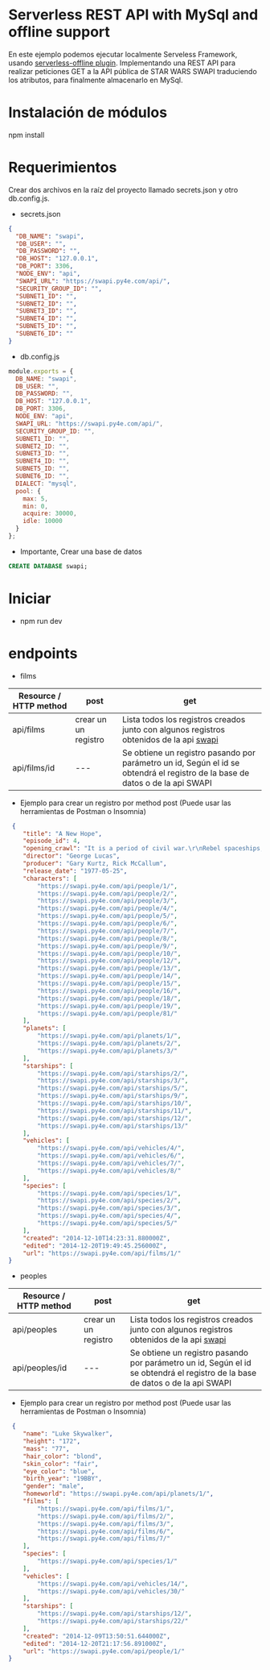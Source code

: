 # Serverless REST API with MySql and offline support

En este ejemplo podemos ejecutar localmente Serveless Framework, usando <a href="https://github.com/dherault/serverless-offline">serverless-offline plugin</a>. Implementando una REST API para realizar peticiones GET a la API pública de STAR WARS SWAPI traduciendo los atributos, para finalmente almacenarlo en MySql.

# Instalación de módulos
npm install

# Requerimientos
Crear dos archivos en la raíz del proyecto llamado secrets.json y otro db.config.js.
 - secrets.json
```json
{
  "DB_NAME": "swapi",
  "DB_USER": "",
  "DB_PASSWORD": "",
  "DB_HOST": "127.0.0.1",
  "DB_PORT": 3306,
  "NODE_ENV": "api",
  "SWAPI_URL": "https://swapi.py4e.com/api/",
  "SECURITY_GROUP_ID": "",
  "SUBNET1_ID": "",
  "SUBNET2_ID": "",
  "SUBNET3_ID": "",
  "SUBNET4_ID": "",
  "SUBNET5_ID": "",
  "SUBNET6_ID": ""
}
```

 - db.config.js
```javascript
module.exports = {
  DB_NAME: "swapi",
  DB_USER: "",
  DB_PASSWORD: "",
  DB_HOST: "127.0.0.1",
  DB_PORT: 3306,
  NODE_ENV: "api",
  SWAPI_URL: "https://swapi.py4e.com/api/",
  SECURITY_GROUP_ID: "",
  SUBNET1_ID: "",
  SUBNET2_ID: "",
  SUBNET3_ID: "",
  SUBNET4_ID: "",
  SUBNET5_ID: "",
  SUBNET6_ID: "",
  DIALECT: "mysql",
  pool: {
    max: 5,
    min: 0,
    acquire: 30000,
    idle: 10000
  }
};
```
- Importante, Crear una base de datos
```sql
CREATE DATABASE swapi;
```

# Iniciar
- npm run dev

# endpoints
- films

| Resource / HTTP method | post | get |
| --- | --- | --- |
| api/films | crear un un registro | Lista todos los registros creados junto con algunos registros obtenidos de la api <a href="https://swapi.py4e.com/documentation">swapi</a> |
| api/films/id | --- | Se obtiene un registro pasando por parámetro un id, Según el id se obtendrá el registro de la base de datos o de la api SWAPI |
 
- Ejemplo para crear un registro por method post (Puede usar las herramientas de Postman o Insomnia)
```json
 {
    "title": "A New Hope", 
    "episode_id": 4, 
    "opening_crawl": "It is a period of civil war.\r\nRebel spaceships, striking\r\nfrom a hidden base, have won\r\ntheir first victory against\r\nthe evil Galactic Empire.\r\n\r\nDuring the battle, Rebel\r\nspies managed to steal secret\r\nplans to the Empire's\r\nultimate weapon, the DEATH\r\nSTAR, an armored space\r\nstation with enough power\r\nto destroy an entire planet.\r\n\r\nPursued by the Empire's\r\nsinister agents, Princess\r\nLeia races home aboard her\r\nstarship, custodian of the\r\nstolen plans that can save her\r\npeople and restore\r\nfreedom to the galaxy....", 
    "director": "George Lucas", 
    "producer": "Gary Kurtz, Rick McCallum", 
    "release_date": "1977-05-25", 
    "characters": [
        "https://swapi.py4e.com/api/people/1/", 
        "https://swapi.py4e.com/api/people/2/", 
        "https://swapi.py4e.com/api/people/3/", 
        "https://swapi.py4e.com/api/people/4/", 
        "https://swapi.py4e.com/api/people/5/", 
        "https://swapi.py4e.com/api/people/6/", 
        "https://swapi.py4e.com/api/people/7/", 
        "https://swapi.py4e.com/api/people/8/", 
        "https://swapi.py4e.com/api/people/9/", 
        "https://swapi.py4e.com/api/people/10/", 
        "https://swapi.py4e.com/api/people/12/", 
        "https://swapi.py4e.com/api/people/13/", 
        "https://swapi.py4e.com/api/people/14/", 
        "https://swapi.py4e.com/api/people/15/", 
        "https://swapi.py4e.com/api/people/16/", 
        "https://swapi.py4e.com/api/people/18/", 
        "https://swapi.py4e.com/api/people/19/", 
        "https://swapi.py4e.com/api/people/81/"
    ], 
    "planets": [
        "https://swapi.py4e.com/api/planets/1/", 
        "https://swapi.py4e.com/api/planets/2/", 
        "https://swapi.py4e.com/api/planets/3/"
    ], 
    "starships": [
        "https://swapi.py4e.com/api/starships/2/", 
        "https://swapi.py4e.com/api/starships/3/", 
        "https://swapi.py4e.com/api/starships/5/", 
        "https://swapi.py4e.com/api/starships/9/", 
        "https://swapi.py4e.com/api/starships/10/", 
        "https://swapi.py4e.com/api/starships/11/", 
        "https://swapi.py4e.com/api/starships/12/", 
        "https://swapi.py4e.com/api/starships/13/"
    ], 
    "vehicles": [
        "https://swapi.py4e.com/api/vehicles/4/", 
        "https://swapi.py4e.com/api/vehicles/6/", 
        "https://swapi.py4e.com/api/vehicles/7/", 
        "https://swapi.py4e.com/api/vehicles/8/"
    ], 
    "species": [
        "https://swapi.py4e.com/api/species/1/", 
        "https://swapi.py4e.com/api/species/2/", 
        "https://swapi.py4e.com/api/species/3/", 
        "https://swapi.py4e.com/api/species/4/", 
        "https://swapi.py4e.com/api/species/5/"
    ], 
    "created": "2014-12-10T14:23:31.880000Z", 
    "edited": "2014-12-20T19:49:45.256000Z", 
    "url": "https://swapi.py4e.com/api/films/1/"
}
```

- peoples

| Resource / HTTP method | post | get |
| --- | --- | --- |
| api/peoples | crear un un registro | Lista todos los registros creados junto con algunos registros obtenidos de la api <a href="https://swapi.py4e.com/documentation">swapi</a> |
| api/peoples/id | --- | Se obtiene un registro pasando por parámetro un id, Según el id se obtendrá el registro de la base de datos o de la api SWAPI |

- Ejemplo para crear un registro por method post (Puede usar las herramientas de Postman o Insomnia)

```json
 {
    "name": "Luke Skywalker", 
    "height": "172", 
    "mass": "77", 
    "hair_color": "blond", 
    "skin_color": "fair", 
    "eye_color": "blue", 
    "birth_year": "19BBY", 
    "gender": "male", 
    "homeworld": "https://swapi.py4e.com/api/planets/1/", 
    "films": [
        "https://swapi.py4e.com/api/films/1/", 
        "https://swapi.py4e.com/api/films/2/", 
        "https://swapi.py4e.com/api/films/3/", 
        "https://swapi.py4e.com/api/films/6/", 
        "https://swapi.py4e.com/api/films/7/"
    ], 
    "species": [
        "https://swapi.py4e.com/api/species/1/"
    ], 
    "vehicles": [
        "https://swapi.py4e.com/api/vehicles/14/", 
        "https://swapi.py4e.com/api/vehicles/30/"
    ], 
    "starships": [
        "https://swapi.py4e.com/api/starships/12/", 
        "https://swapi.py4e.com/api/starships/22/"
    ], 
    "created": "2014-12-09T13:50:51.644000Z", 
    "edited": "2014-12-20T21:17:56.891000Z", 
    "url": "https://swapi.py4e.com/api/people/1/"
}
```
